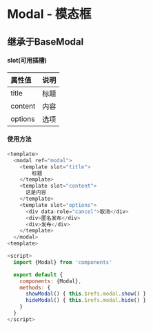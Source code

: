 # Modal - 模态框
## 继承于BaseModal

#### slot(可用插槽)
|属性值|说明|
|:----- |:------|
| title | 标题 |
| content | 内容 |
| options | 选项 |

#### 使用方法
```js
<template>
  <modal ref="modal">
    <template slot="title">
    	标题
    </template>
    <template slot="content">
      这是内容
    </template>
    <template slot="options">
      <div data-role="cancel">取消</div>
      <div>匿名发布</div>
      <div>发布</div>
    </template>
  </modal>
<template>

<script>
  import {Modal} from 'components'

  export default {
    components: {Modal},
    methods: {
      showModal() { this.$refs.modal.show() }
      hideModal() { this.$refs.modal.hide() }
    }
  }
</script>
```